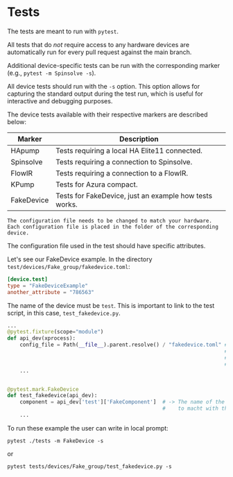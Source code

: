 # Tests

The tests are meant to run with `pytest`.

All tests that do *not* require access to any hardware devices are automatically run for every pull request against the main branch.

Additional device-specific tests can be run with the corresponding marker (e.g., `pytest -m Spinsolve -s`).

All device tests should run with the `-s` option. This option allows for capturing the standard output during the test run, which is useful for interactive and debugging purposes.

The device tests available with their respective markers are described below:

| Marker     | Description                                            |
|------------|--------------------------------------------------------|
| HApump     | Tests requiring a local HA Elite11 connected.          |
| Spinsolve  | Tests requiring a connection to Spinsolve.             |
| FlowIR     | Tests requiring a connection to a FlowIR.              |
| KPump      | Tests for Azura compact.                               |
| FakeDevice | Tests for FakeDevice, just an example how tests works. |

```{warning}
The configuration file needs to be changed to match your hardware.
Each configuration file is placed in the folder of the corresponding device.
```

The configuration file used in the test should have specific attributes.

Let's see our FakeDevice example. In the directory `test/devices/Fake_group/fakedevice.toml`:

```toml
[device.test]
type = "FakeDeviceExample"
another_attribute = "786563"
```

The name of the device must be `test`. This is important to link to the test script, in this case, `test_fakedevice.py`.

```python
...
@pytest.fixture(scope="module")
def api_dev(xprocess):
    config_file = Path(__file__).parent.resolve() / "fakedevice.toml" # -> The name mus
                                                                      #    corresponding with  
                                                                      #    the configuration
                                                                      #    file
    ...


@pytest.mark.FakeDevice
def test_fakedevice(api_dev):
    component = api_dev['test']['FakeComponent']  # -> The name of the device must be `test` 
                                                  #    to macht with the key name here!
    ...
```

To run these example the user can write in local prompt:
```shell
pytest ./tests -m FakeDevice -s
```
or 
```shell
pytest tests/devices/Fake_group/test_fakedevice.py -s
```
